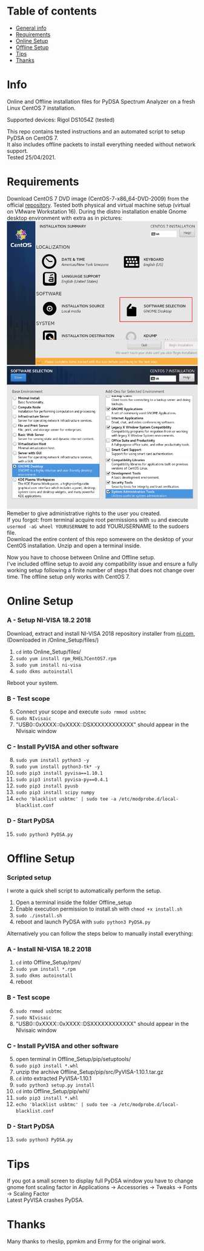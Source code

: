 # Table of contents
* [General info](#Info)
* [Requirements](#Requirements)
* [Online Setup](#Online-Setup)
* [Offline Setup](#Offline-Setup)
* [Tips](#Tips)
* [Thanks](#Thanks)

# Info
Online and Offline installation files for PyDSA Spectrum Analyzer on a fresh Linux CentOS 7 installation.

Supported devices: Rigol DS1054Z (tested)

This repo contains tested instructions and an automated script to setup PyDSA on CentOS 7.\
It also includes offline packets to install everything needed without network support.\
Tested 25/04/2021.

# Requirements
Download CentOS 7 DVD image (CentOS-7-x86_64-DVD-2009) from the official [repository](http://isoredirect.centos.org/centos/7/isos/x86_64/).
Tested both physical and virtual machine setup (virtual on VMware Workstation 16).
During the distro installation enable Gnome desktop environment with extra as in pictures:
![CentOS software options](https://github.com/Limon93/PyDSA/blob/master/CentOS_setup_1of2.png)
![CentOS selection](https://github.com/Limon93/PyDSA/blob/master/CentOS_setup_2of2.png)
Remeber to give administrative rights to the user you created.\
If you forgot: from terminal acquire root permissions with `su` and execute `usermod -aG wheel YOURUSERNAME` to add YOURUSERNAME to the sudoers file.\
Download the entire content of this repo somewere on the desktop of your CentOS installation. Unzip and open a terminal inside.

Now you have to choose between Online and Offline setup.\
I've included offline setup to avoid any compatibility issue and ensure a fully working setup following a finite number of steps that does not change over time.
The offline setup only works with CentOS 7.

# Online Setup
### A - Setup NI-VISA 18.2 2018  
Download, extract and install NI-VISA 2018 repository installer from [ni.com](https://www.ni.com/it-it/support/downloads/drivers/download.ni-linux-device-drivers.html#349660), (Downloaded in /Online_Setup/files/)

1) `cd` into Online_Setup/files/ 	
2) `sudo yum install rpm_RHEL7CentOS7.rpm`
3) `sudo yum install ni-visa`
4) `sudo dkms autoinstall`

Reboot your system.
	

### B - Test scope

5) Connect your scope and execute `sudo rmmod usbtmc`
6) `sudo NIvisaic` 
7) "USB0::0xXXXX::0xXXXX::DSXXXXXXXXXXXX" should appear in the NIvisaic window

### C - Install PyVISA and other software

8) `sudo yum install python3 -y`
9) `sudo yum install python3-tk* -y`
10) `sudo pip3 install pyvisa==1.10.1`
11) `sudo pip3 install pyvisa-py==0.4.1`
12) `sudo pip3 install pyusb`
13) `sudo pip3 install scipy numpy`
14) `echo 'blacklist usbtmc' | sudo tee -a /etc/modprobe.d/local-blacklist.conf`

### D - Start PyDSA
	
15) `sudo python3 PyDSA.py`


# Offline Setup

### Scripted setup

I wrote a quick shell script to automatically perform the setup.

1) Open a terminal inside the folder Offline_setup
2) Enable execution permission to install.sh with `chmod +x install.sh`
3) `sudo ./install.sh`
4) reboot and launch PyDSA with `sudo python3 PyDSA.py`

Alternatively you can follow the steps below to manually install everything:

### A - Install NI-VISA 18.2 2018

1) `cd` into Offline_Setup/rpm/
2) `sudo yum install *.rpm`
3) `sudo dkms autoinstall`
4) reboot

### B - Test scope

6) `sudo rmmod usbtmc`
7) `sudo NIvisaic`
8) "USB0::0xXXXX::0xXXXX::DSXXXXXXXXXXXX" should appear in the NIvisaic window

### C - Install PyVISA and other software

5) open terminal in Offline_Setup/pip/setuptools/
6) `sudo pip3 install *.whl`
7) unzip the archive Offline_Setup/pip/src/PyVISA-1.10.1.tar.gz 
8) `cd` into extracted PyVISA-1.10.1
9) `sudo python3 setup.py install`
10) `cd` into Offline_Setup/pip/whl/
11) `sudo pip3 install *.whl`
12) `echo 'blacklist usbtmc' | sudo tee -a /etc/modprobe.d/local-blacklist.conf`


### D - Start PyDSA

13) `sudo python3 PyDSA.py`


# Tips
If you got a small screen to display full PyDSA window you have to change gnome font scaling factor in Applications -> Accessories -> Tweaks -> Fonts -> Scaling Factor\
Latest PyVISA crashes PyDSA.

# Thanks
Many thanks to rheslip, ppmkm and Errmy for the original work.






